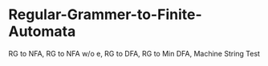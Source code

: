 # Regular-Grammer-to-Finite-Automata

RG to NFA,
RG to NFA w/o e,
RG to DFA,
RG to Min DFA,
Machine String Test

